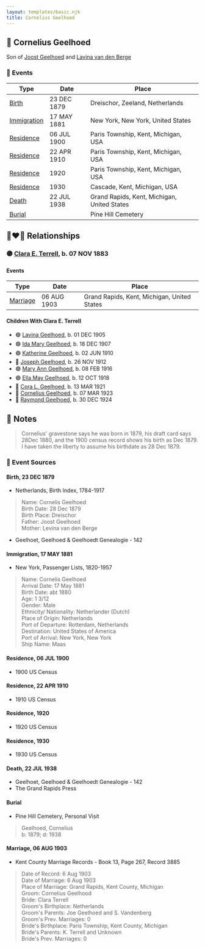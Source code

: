 ```yaml
---
layout: templates/basic.njk
title: Cornelius Geelhoed
---
```

## 🔵 Cornelius Geelhoed

Son of [Joost Geelhoed](/people/7/73673934) and [Lavina van den Berge](/people/7/71558365)

### 📆 Events

Type | Date | Place
------ | ------ | ------
[Birth](#event-fe9a0483-1e46-4201-8a9a-ab533c650f92) | 23 DEC 1879 | Dreischor, Zeeland, Netherlands
[Immigration](#event-8dd6df79-3123-4f96-8b94-ac0fdef544a6) | 17 MAY 1881 | New York, New York, United States
[Residence](#event-a2ca25f2-a4cd-4f41-9524-8620b9f4e258) | 06 JUL 1900 | Paris Township, Kent, Michigan, USA
[Residence](#event-9003c601-ab03-4a0b-ba93-875bfbafc135) | 22 APR 1910 | Paris Township, Kent, Michigan, USA
[Residence](#event-24a26d95-6595-433b-85c4-e65d4588ae1a) | 1920 | Paris Township, Kent, Michigan, USA
[Residence](#event-83febc76-f3e6-4c83-b10c-908bb17ceca6) | 1930 | Cascade, Kent, Michigan, USA
[Death](#event-63a30357-3d71-48ff-8e4b-37347e944fb4) | 22 JUL 1938 | Grand Rapids, Kent, Michigan, United States
[Burial](#event-bb69e8b4-7aa5-42d3-a966-b94786ea7d2c) |  | Pine Hill Cemetery

## 👩‍❤️‍👨 Relationships

### 🟣 [Clara E. Terrell](/people/6/62490094), b. 07 NOV 1883

#### Events

Type | Date | Place
------ | ------ | ------
[Marriage](#event-f0a48762-16bc-411b-bc76-da2157daabd8) | 06 AUG 1903 | Grand Rapids, Kent, Michigan, United States
#### Children With Clara E. Terrell
* 🟣 [Lavina Geelhoed](/people/6/61172656), b. 01 DEC 1905
* 🟣 [Ida Mary Geelhoed](/people/1/11612484), b. 18 DEC 1907
* 🟣 [Katherine Geelhoed](/people/9/97434011), b. 02 JUN 1910
* 🔵 [Joseph Geelhoed](/people/1/15410559), b. 26 NOV 1912
* 🟣 [Mary Ann Geelhoed](/people/6/6202111), b. 08 FEB 1916
* 🟣 [Ella May Geelhoed](/people/7/77129056), b. 12 OCT 1918
* 🔵 [Cora L. Geelhoed](/people/9/92397342), b. 13 MAR 1921
* 🔵 [Cornelius Geelhoed](/people/7/7469384), b. 07 MAR 1923
* 🔵 [Raymond Geelhoed](/people/9/98188250), b. 30 DEC 1924
## 📝 Notes
>   
  > Cornelius' gravestone says he was born in 1879, his draft card says 28Dec 1880, and the 1900 census record shows his birth as Dec 1879. I have taken the liberty to assume his birthdate as 28 Dec 1879.
### 📰 Event Sources

#### <a id="event-fe9a0483-1e46-4201-8a9a-ab533c650f92"></a> Birth, 23 DEC 1879
* Netherlands, Birth Index, 1784-1917
>   
  > Name: Cornelis Geelhoed  
  > Birth Date: 28 Dec 1879  
  > Birth Place: Dreischor  
  > Father: Joost Geelhoed  
  > Mother: Levina van den Berge
* Geelhoet, Geelhoed & Geelhoedt Genealogie  - 142

#### <a id="event-8dd6df79-3123-4f96-8b94-ac0fdef544a6"></a> Immigration, 17 MAY 1881
* New York, Passenger Lists, 1820-1957
>   
  > Name: Cornelis Geelhoed  
  > Arrival Date: 17 May 1881  
  > Birth Date: abt 1880  
  > Age: 1 3/12  
  > Gender: Male  
  > Ethnicity/ Nationality: Netherlander (Dutch)  
  > Place of Origin: Netherlands  
  > Port of Departure: Rotterdam, Netherlands  
  > Destination: United States of America  
  > Port of Arrival: New York, New York  
  > Ship Name: Maas

#### <a id="event-a2ca25f2-a4cd-4f41-9524-8620b9f4e258"></a> Residence, 06 JUL 1900
* 1900 US Census

#### <a id="event-9003c601-ab03-4a0b-ba93-875bfbafc135"></a> Residence, 22 APR 1910
* 1910 US Census

#### <a id="event-24a26d95-6595-433b-85c4-e65d4588ae1a"></a> Residence, 1920
* 1920 US Census

#### <a id="event-83febc76-f3e6-4c83-b10c-908bb17ceca6"></a> Residence, 1930
* 1930 US Census

#### <a id="event-63a30357-3d71-48ff-8e4b-37347e944fb4"></a> Death, 22 JUL 1938
* Geelhoet, Geelhoed & Geelhoedt Genealogie  - 142
* The Grand Rapids Press

#### <a id="event-bb69e8b4-7aa5-42d3-a966-b94786ea7d2c"></a> Burial
* Pine Hill Cemetery, Personal Visit
>   
  > Geelhoed, Cornelius  
  > b: 1879; d: 1938
#### <a id="event-f0a48762-16bc-411b-bc76-da2157daabd8"></a> Marriage, 06 AUG 1903
* Kent County Marriage Records  - Book 13, Page 267, Record 3885
>   
  > Date of Record: 6 Aug 1903  
  > Date of Marriage: 6 Aug 1903  
  > Place of Marriage: Grand Rapids, Kent County, Michigan  
  > Groom: Cornelius Geelhood  
  > Bride: Clara Terrell  
  > Groom's Birthplace: Netherlands  
  > Groom's Parents: Joe Geelhoed and S. Vandenberg  
  > Groom's Prev. Marriages: 0  
  > Bride's Birthplace: Paris Township, Kent County, Michigan  
  > Bride's Parents: K. Terrell and Unknown  
  > Bride's Prev. Marriages: 0
